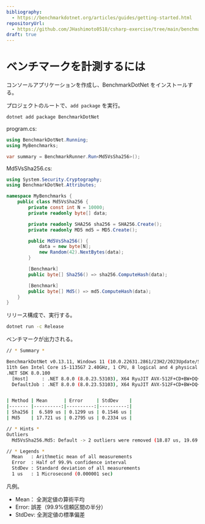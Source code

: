 ```yaml
---
bibliography: 
  - https://benchmarkdotnet.org/articles/guides/getting-started.html
repositoryUrl:
  - https://github.com/JHashimoto0518/csharp-exercise/tree/main/benchmark-sample
draft: true
---
```


# ベンチマークを計測するには

コンソールアプリケーションを作成し、BenchmarkDotNet をインストールする。

プロジェクトのルートで、`add package` を実行。

```bash
dotnet add package BenchmarkDotNet
```

program.cs:

```csharp
using BenchmarkDotNet.Running;
using MyBenchmarks;

var summary = BenchmarkRunner.Run<Md5VsSha256>();
```

Md5VsSha256.cs:

```csharp
using System.Security.Cryptography;
using BenchmarkDotNet.Attributes;

namespace MyBenchmarks {
    public class Md5VsSha256 {
        private const int N = 10000;
        private readonly byte[] data;

        private readonly SHA256 sha256 = SHA256.Create();
        private readonly MD5 md5 = MD5.Create();

        public Md5VsSha256() {
            data = new byte[N];
            new Random(42).NextBytes(data);
        }

        [Benchmark]
        public byte[] Sha256() => sha256.ComputeHash(data);

        [Benchmark]
        public byte[] Md5() => md5.ComputeHash(data);
    }
}
```

リリース構成で、実行する。

```bash
dotnet run -c Release
```

ベンチマークが出力される。

```bash
// * Summary *

BenchmarkDotNet v0.13.11, Windows 11 (10.0.22631.2861/23H2/2023Update/SunValley3)
11th Gen Intel Core i5-1135G7 2.40GHz, 1 CPU, 8 logical and 4 physical cores
.NET SDK 8.0.100
  [Host]     : .NET 8.0.0 (8.0.23.53103), X64 RyuJIT AVX-512F+CD+BW+DQ+VL+VBMI
  DefaultJob : .NET 8.0.0 (8.0.23.53103), X64 RyuJIT AVX-512F+CD+BW+DQ+VL+VBMI


| Method | Mean      | Error     | StdDev    |
|------- |----------:|----------:|----------:|
| Sha256 |  6.589 us | 0.1299 us | 0.1546 us |
| Md5    | 17.721 us | 0.2795 us | 0.2334 us |

// * Hints *
Outliers
  Md5VsSha256.Md5: Default -> 2 outliers were removed (18.87 us, 19.69 us)

// * Legends *
  Mean   : Arithmetic mean of all measurements
  Error  : Half of 99.9% confidence interval
  StdDev : Standard deviation of all measurements
  1 us   : 1 Microsecond (0.000001 sec)
```

凡例。

- Mean： 全測定値の算術平均
- Error: 誤差（99.9%信頼区間の半分）
- StdDev: 全測定値の標準偏差